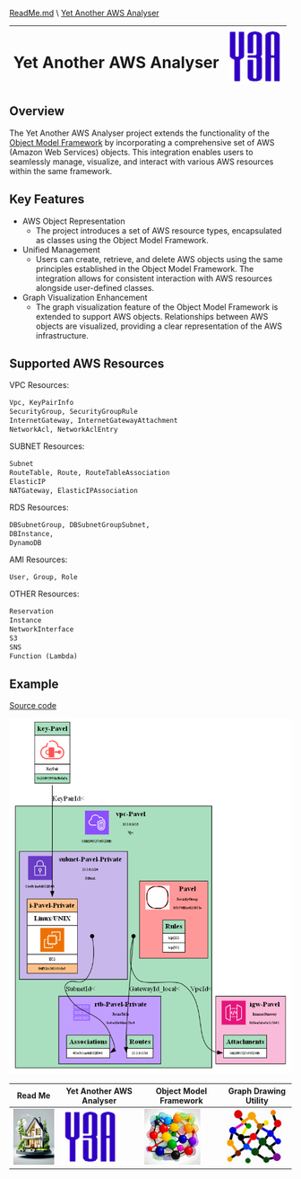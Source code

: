 [ReadMe.md](../ReadMe.md) \ [Yet Another AWS Analyser](Yet_Another_AWS_Analyser.md)

<table style="width: 100%">
  <thead>
    <tr>
        <th>
            <h1>Yet Another AWS Analyser</h1>
        </th>
        <th>
            <img src="../img/Yet_Another_AWS_Analyser.png" width="100" height="100">
        </th>
    </tr>
  </thead>
</table>

## Overview
The Yet Another AWS Analyser project extends the functionality of the [Object Model Framework](Object_Model_Framework.md) by incorporating a comprehensive set of AWS (Amazon Web Services) objects. This integration enables users to seamlessly manage, visualize, and interact with various AWS resources within the same framework.

## Key Features
- AWS Object Representation
    - The project introduces a set of AWS resource types, encapsulated as classes using the Object Model Framework.
- Unified Management
    - Users can create, retrieve, and delete AWS objects using the same principles established in the Object Model Framework. The integration allows for consistent interaction with AWS resources alongside user-defined classes.
- Graph Visualization Enhancement
    - The graph visualization feature of the Object Model Framework is extended to support AWS objects. Relationships between AWS objects are visualized, providing a clear representation of the AWS infrastructure.

## Supported AWS Resources

VPC Resources:
```
Vpc, KeyPairInfo
SecurityGroup, SecurityGroupRule
InternetGateway, InternetGatewayAttachment
NetworkAcl, NetworkAclEntry
```

SUBNET Resources:
```
Subnet
RouteTable, Route, RouteTableAssociation
ElasticIP
NATGateway, ElasticIPAssociation
```

RDS Resources:
```
DBSubnetGroup, DBSubnetGroupSubnet,
DBInstance,
DynamoDB
```

AMI Resources:
```
User, Group, Role
```

OTHER Resources:
```
Reservation
Instance
NetworkInterface
S3
SNS
Function (Lambda)
```

## Example

[Source code](../Examples/NYTask.py)

<img src="../img/Y3A-Demo.png">

| Read Me       | Yet Another AWS Analyser | Object Model Framework | Graph Drawing Utility |
| ------------- | ------------------------ | ---------------------- | --------------------- |
| [<img src="../img/Home.png" width="100" height="100">](../ReadMe.md) | [<img src="../img/Yet_Another_AWS_Analyser.png" width="100" height="100">](../docs/Yet_Another_AWS_Analyser.md) | [<img src="../img/Object_Model_Framework.png" width="100" height="100">](../docs/Object_Model_Framework.md) | [<img src="../img/Graph_Drawing_Utility.png" width="100" height="100">](../docs/Graph_Drawing_Utility.md) |
